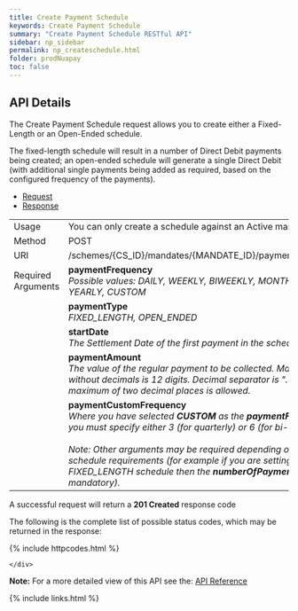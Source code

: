 ```yaml
---
title: Create Payment Schedule
keywords: Create Payment Schedule
summary: "Create Payment Schedule RESTful API"
sidebar: np_sidebar
permalink: np_createschedule.html
folder: prodNuapay
toc: false
---
```


## API Details

The Create Payment Schedule request allows you to create either a Fixed-Length or an Open-Ended schedule. 

The fixed-length schedule will result in a number of Direct Debit payments being created; an open-ended schedule will generate a single Direct Debit (with additional single payments being added as required, based on the configured frequency of the payments).



<ul id="profileTabs" class="nav nav-tabs">
    <li class="active"><a href="#profile" data-toggle="tab">Request</a></li>
    <li><a href="#about" data-toggle="tab">Response</a></li>
   
</ul>
  <div class="tab-content">
<div role="tabpanel" class="tab-pane active" id="profile">


  <table>
<colgroup>
<col width="30%" />
<col width="90%" />
</colgroup>

<tbody>
<tr>
<td markdown="span">Usage</td>
<td markdown="span">You can only create a schedule against an Active mandate</td>
</tr>
<tr>
<td markdown="span">Method</td>
<td markdown="span"><span class="label label-info">POST </span>
</td>
</tr>
<tr>
<td markdown="span">URI</td>
<td markdown="span">/schemes/{CS_ID}/mandates/{MANDATE_ID}/paymentschedules
</td>
</tr>
<tr>
<td markdown="span">Required Arguments</td>
<td markdown="span"><b>paymentFrequency</b>
<br/><i>Possible values: DAILY, WEEKLY, BIWEEKLY, MONTHLY, YEARLY, CUSTOM</i>
</td>
</tr>
<tr>
<td markdown="span"></td>
<td markdown="span"><b>paymentType</b>
<br/><i>FIXED_LENGTH, OPEN_ENDED</i>
</td>
</tr>
<tr>
<td markdown="span"></td>
<td markdown="span"><b>startDate</b>
<br/><i>The Settlement Date of the first payment in the schedule</i>
</td>
</tr>
<tr>
<td markdown="span"></td>
<td markdown="span"><b>paymentAmount</b>
<br/><i>The value of the regular payment to be collected. Max length without decimals is 12 digits. Decimal separator is "." A maximum of two decimal places is allowed. 
</i>
</td>
</tr>
<tr>
<td markdown="span"></td>
<td markdown="span"><b>paymentCustomFrequency</b>
<br/><i>Where you have selected <b>CUSTOM</b> as the <b>paymentFrequency</b>, you must specify either 3 (for quarterly) or 6 (for bi-anually)  
<br/><br/>  Note: Other arguments may be required depending on your schedule requirements (for example if you are setting up a FIXED_LENGTH schedule then the <b>numberOfPayments</b> is mandatory).
</i>
</td>
</tr>
</tbody>
</table>



</div>

<div role="tabpanel" class="tab-pane" id="about">
<p>A successful request will return a <b>201 Created</b> response code</p>
<p>The following is the complete list of possible status codes, which may be returned in the response:</p>
    {% include httpcodes.html %}
    
 
    </div>


</div>

<b>Note:</b> For a more detailed view of this API see the: <a href="https://docs.nuapay.com/v1/#create-schedule" target = '_blank'><i class="fa fa-cogs"></i> API Reference</a>


<!--{% include swaggerlink.html %}-->

{% include links.html %}
